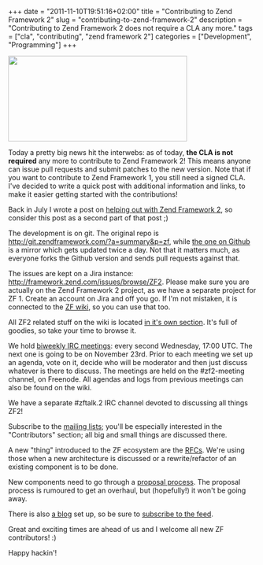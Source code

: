 +++
date = "2011-11-10T19:51:16+02:00"
title = "Contributing to Zend Framework 2"
slug = "contributing-to-zend-framework-2"
description = "Contributing to Zend Framework 2 does not require a CLA any more."
tags = ["cla", "contributing", "zend framework 2"]
categories = ["Development", "Programming"]
+++
<p><img alt="" src="https://lh6.googleusercontent.com/-_Y348B_wmpE/TrwpnoQPAsI/AAAAAAAAAr4/95Yxsz48Y9U/s725/Screenshot%2B-%2B11102011%2B-%2B08%253A08%253A35%2BPM.png" title="The CLA is not required any more." class="alignright" width="363" height="174" /></p>
<p>Today a pretty big news hit the interwebs: as of today, <strong>the CLA is not required</strong> any more to contribute to Zend Framework 2! This means anyone can issue pull requests and submit patches to the new version. Note that if you want to contribute to Zend Framework 1, you still need a signed CLA. I've decided to write a quick post with additional information and links, to make it easier getting started with the contributions!</p>
<p>Back in July I wrote a post on <a href="http://robertbasic.com/blog/helping-out-with-zend-framework-2/">helping out with Zend Framework 2</a>, so consider this post as a second part of that post ;)</p>
<p>The development is on git. The original repo is <a href="http://git.zendframework.com/?a=summary&p=zf">http://git.zendframework.com/?a=summary&p=zf</a>, while <a href="https://github.com/zendframework/zf2">the one on Github</a> is a mirror which gets updated twice a day. Not that it matters much, as everyone forks the Github version and sends pull requests against that.</p>
<p>The issues are kept on a Jira instance: <a href="http://framework.zend.com/issues/browse/ZF2">http://framework.zend.com/issues/browse/ZF2</a>. Please make sure you are actually on the Zend Framework 2 project, as we have a separate project for ZF 1. Create an account on Jira and off you go. If I'm not mistaken, it is connected to the <a href="http://framework.zend.com/wiki/">ZF wiki</a>, so you can use that too.</p>
<p>All ZF2 related stuff on the wiki is located <a href="http://framework.zend.com/wiki/display/ZFDEV2/Home">in it's own section</a>. It's full of goodies, so take your time to browse it.</p>
<p>We hold <a href="http://framework.zend.com/wiki/display/ZFDEV2/IRC+Meetings">biweekly IRC meetings</a>: every second Wednesday, 17:00 UTC. The next one is going to be on November 23rd. Prior to each meeting we set up an agenda, vote on it, decide who will be moderator and then just discuss whatever is there to discuss. The meetings are held on the #zf2-meeting channel, on Freenode. All agendas and logs from previous meetings can also be found on the wiki.</p>
<p>We have a separate #zftalk.2 IRC channel devoted to discussing all things ZF2!</p>
<p>Subscribe to the <a href="http://framework.zend.com/wiki/display/ZFDEV/Mailing+Lists">mailing lists</a>; you'll be especially interested in the "Contributors" section; all big and small things are discussed there.</p>
<p>A new "thing" introduced to the ZF ecosystem are the <a href="http://framework.zend.com/wiki/display/ZFDEV2/RFC%27s">RFCs</a>. We're using those when a new architecture is discussed or a rewrite/refactor of an existing component is to be done.</p>
<p>New components need to go through a <a href="http://framework.zend.com/wiki/display/ZFPROP/Proposal+Process">proposal process</a>. The proposal process is rumoured to get an overhaul, but (hopefully!) it won't be going away.</p>
<p>There is also <a href="http://framework.zend.com/blog">a blog</a> set up, so be sure to <a href="http://framework.zend.com/zf2/blog/feed">subscribe to the feed</a>.</p>
<p>Great and exciting times are ahead of us and I welcome all new ZF contributors! :)</p>
<p>Happy hackin'!</p>
